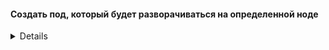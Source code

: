 #### Создать под, который будет разворачиваться на определенной ноде
<details>

```bash
kubectl run nginx --image=nginx --dry-run=client -oyaml >nginx.yaml
```
* Поле nodeName имя ноды
```yaml
---
apiVersion: v1
kind: Pod
metadata:
  creationTimestamp: null
  labels:
    run: nginx
  name: nginx
spec:
  containers:
  - image: nginx
    name: nginx
    resources: {}
  dnsPolicy: ClusterFirst
  restartPolicy: Always
  nodeName: cks-worker2
status: {}
```
  
</details>
